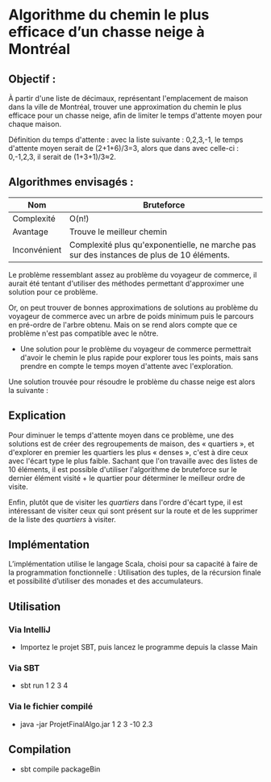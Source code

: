 # Algorithme du chemin le plus efficace d’un chasse neige à Montréal	

## Objectif :

À partir d&#39;une liste de décimaux, représentant l&#39;emplacement de maison dans la ville de Montréal, trouver une approximation du chemin le plus efficace pour un chasse neige, afin de limiter le temps d&#39;attente moyen pour chaque maison.

Définition du temps d&#39;attente : avec la liste suivante : 0,2,3,-1, le temps d&#39;attente moyen serait de (2+1+6)/3=3, alors que dans avec celle-ci : 0,-1,2,3, il serait de (1+3+1)/3≈2.

## Algorithmes envisagés :

| Nom | Bruteforce |
| --- | --- |
| Complexité | O(n!) |
| Avantage | Trouve le meilleur chemin |
| Inconvénient | Complexité plus qu&#39;exponentielle, ne marche pas sur des instances de plus de 10 éléments. |

Le problème ressemblant assez au problème du voyageur de commerce, il aurait été tentant d&#39;utiliser des méthodes permettant d&#39;approximer une solution pour ce problème.

Or, on peut trouver de bonnes approximations de solutions au problème du voyageur de commerce avec un arbre de poids minimum puis le parcours en pré-ordre de l&#39;arbre obtenu. Mais on se rend alors compte que ce problème n&#39;est pas compatible avec le nôtre.

- Une solution pour le problème du voyageur de commerce permettrait d&#39;avoir le chemin le plus rapide pour explorer tous les points, mais sans prendre en compte le temps moyen d&#39;attente avec l&#39;exploration.

Une solution trouvée pour résoudre le problème du chasse neige est alors la suivante :



## Explication

Pour diminuer le temps d&#39;attente moyen dans ce problème, une des solutions est de créer des regroupements de maison, des « quartiers », et d&#39;explorer en premier les quartiers les plus « denses », c&#39;est à dire ceux avec l&#39;écart type le plus faible. Sachant que l&#39;on travaille avec des listes de 10 éléments, il est possible d&#39;utiliser l&#39;algorithme de bruteforce sur le dernier élément visité + le quartier pour déterminer le meilleur ordre de visite.

Enfin, plutôt que de visiter les _quartiers_ dans l&#39;ordre d&#39;écart type, il est intéressant de visiter ceux qui sont présent sur la route et de les supprimer de la liste des _quartiers_ à visiter.

## Implémentation

L’implémentation utilise le langage Scala, choisi pour sa capacité à faire de la programmation fonctionnelle : Utilisation des tuples, de la récursion finale et possibilité d’utiliser des monades et des accumulateurs.

## Utilisation

### Via IntelliJ 
- Importez le projet SBT, puis lancez le programme depuis la classe Main

### Via SBT 
- sbt run 1 2 3 4 

### Via le fichier compilé 

- java -jar ProjetFinalAlgo.jar 1 2 3 -10 2.3 

## Compilation

- sbt compile packageBin